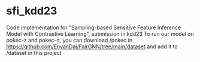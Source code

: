 # sfi_kdd23
Code implementation for "Sampling-based Sensitive Feature Inference Model with Contrastive Learning", submission in kdd23
To run our model on pokec-z and pokec-n, you can download /pokec in https://github.com/EnyanDai/FairGNN/tree/main/dataset and add it to /dataset in this project
